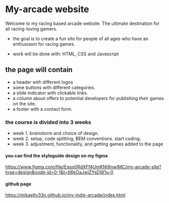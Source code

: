 # My-arcade website

 Welcome to my racing based arcade website. The ultimate destination for all racing-loving gamers.

 - the goal is to create a fun site for people of all ages who have an enthusiasm for racing games.


- work will be done with: HTML, CSS and Javascript


## the page will contain
- a header with different logos
- some buttons with different categories.
- a slide indicator with clickable links.
- a column about offers to potential developers for publishing their games on the site.
- a footer with a contact form.

### the course is divided into 3 weeks
- week 1. brainstorm and choice of design.
- week 2. setup, code splitting, BEM conventions. start coding.
- week 3. adjustment, functionality, and getting games added to the page

#### you can find the styleguide design on my figma 
https://www.figma.com/file/Eqsq0RdXFf4UmKNt8nwIMC/my-arcade-site?type=design&node-id=0-1&t=tI6kOaJwiZYsDW1u-0

#### github page 
https://mikaeltv33n.github.io/my-indie-arcade/index.html



